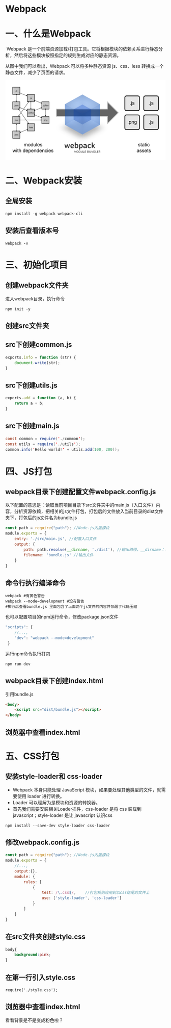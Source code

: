# Webpack

# 一、什么是Webpack

​	Webpack 是一个前端资源加载/打包工具。它将根据模块的依赖关系进行静态分析，然后将这些模块按照指定的规则生成对应的静态资源。

从图中我们可以看出，Webpack 可以将多种静态资源 js、css、less 转换成一个静态文件，减少了页面的请求。 

![img](https://raw.githubusercontent.com/TWDH/General/pic/img/what-is-webpack.png)

# 二、Webpack安装

## 全局安装

 

```shell
npm install -g webpack webpack-cli
```

## 安装后查看版本号

 

```shell
webpack -v
```

# 三、初始化项目

## 创建webpack文件夹

进入webpack目录，执行命令

```shell
npm init -y
```

## 创建src文件夹

## src下创建common.js

```javascript
exports.info = function (str) {
    document.write(str);
}
```

## **src下创建utils.js**

```javascript
exports.add = function (a, b) {
    return a + b;
}
```

## **src下创建main.js**

```java
const common = require('./common');
const utils = require('./utils');
common.info('Hello world!' + utils.add(100, 200));
```

# 四、JS打包

## webpack目录下创建配置文件webpack.config.js

以下配置的意思是：读取当前项目目录下src文件夹中的main.js（入口文件）内容，分析资源依赖，把相关的js文件打包，打包后的文件放入当前目录的dist文件夹下，打包后的js文件名为bundle.js

```javascript
const path = require("path"); //Node.js内置模块
module.exports = {
    entry: './src/main.js', //配置入口文件
    output: {
        path: path.resolve(__dirname, './dist'), //输出路径，__dirname：当前文件所在路径
        filename: 'bundle.js' //输出文件
    }
}
```

## 命令行执行编译命令

```shell
webpack #有黄色警告
webpack --mode=development #没有警告
#执行后查看bundle.js 里面包含了上面两个js文件的内容并惊醒了代码压缩
```

也可以配置项目的npm运行命令，修改package.json文件

```javascript
"scripts": {
    //...,
    "dev": "webpack --mode=development"
 }
```

运行npm命令执行打包

```shell
npm run dev
```

## webpack目录下创建index.html

引用bundle.js

```html
<body>
    <script src="dist/bundle.js"></script>
</body>
```

## 浏览器中查看index.html

# 五、CSS打包

## 安装style-loader和 css-loader

- Webpack 本身只能处理 JavaScript 模块，如果要处理其他类型的文件，就需要使用 loader 进行转换。
- Loader 可以理解为是模块和资源的转换器。
- 首先我们需要安装相关Loader插件，css-loader 是将 css 装载到 javascript；style-loader 是让 javascript 认识css

```shell
npm install --save-dev style-loader css-loader 
```

## 修改webpack.config.js

```javascript
const path = require("path"); //Node.js内置模块
module.exports = {
    //...,
    output:{},
    module: {
        rules: [  
            {  
                test: /\.css$/,    //打包规则应用到以css结尾的文件上
                use: ['style-loader', 'css-loader']
            }  
        ]  
    }
}
```

## 在src文件夹创建style.css

```css
body{
    background:pink;
}
```

## 在第一行引入style.css

```
require('./style.css');
```

## 浏览器中查看index.html 

看看背景是不是变成粉色啦？